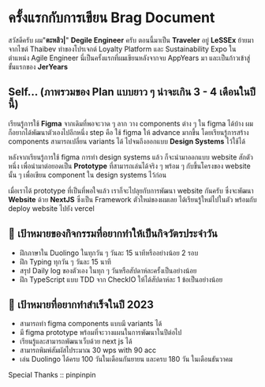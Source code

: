 # ครั้งแรกกับการเขียน Brag Document

สวัสดีครับ ผม"**ตะหลิว|**" **Degile Engineer** ครับ ตอนนี้มาเป็น **Traveler** อยู่ **LeSSEx** ย้ายมาจากไซต์ Thaibev ทำของโปรเจกต์ Loyalty Platform และ Sustainability Expo ในตำแหน่ง Agile Engineer นี่เป็นครั้งแรกที่ผมเขียนหลังจากจบ AppYears มา และเป็นก้าวเข้าสู่ขั้นแรกของ **JerYears**

## Self... (ภาพรวมของ Plan แบบยาว ๆ น่าจะเกิน 3 - 4 เดือนในปีนี้)

เรียนรู้การใช้ **Figma** จากเดิมที่พอจะวาด ๆ ลาก วาง components ต่าง ๆ ใน figma ได้บ้าง ผมก็อยากได้พัฒนาตัวเองไปอีกหนึ่ง step คือ ใช้ figma ให้ advance มากขึ้น โดยเรียนรู้การสร้าง components สามารถเปลี่ยน variants ได้ ไปจนถึงออกแบบ **Design Systems** ไว้ใช้ได้

หลังจากเรียนรู้การใช้ figma การทำ design systems แล้ว ก็จะนำมาออกแบบ website สักตัวหนึ่ง เพื่อนำมาต่อยอดเป็น **Prototype** ที่สามารถเล่นได้จริง ๆ พร้อม ๆ กับขึ้นโครงของ website นั้น ๆ เพื่อเขียน component ใน design systems ไว้ก่อน

เมื่อเราได้ prototype ที่เป็นที่พอใจแล้ว เราก็จะไปลุยกับการพัฒนา website กันครับ ซึ่งจะพัฒนา **Website** ด้วย **NextJS** ซึ่งเป็น Framework ตัวใหม่ของผมเลย ได้เรียนรู้ใหม่ไปในตัว พร้อมกับ deploy website ไปยัง vercel

## 🎯 เป้าหมายของกิจกรรมที่อยากทำให้เป็นกิจวัตรประจำวัน

- ฝึกภาษาใน Duolingo ในทุกวัน ๆ วันละ 15 นาทีหรืออย่างน้อย 2 รอบ
- ฝึก Typing ทุกวัน ๆ วันละ 15 นาที
- สรุป Daily log ของตัวเอง ในทุก ๆ วันหรือสัปดาห์ละครั้งเป็นอย่างน้อย
- ฝึก TypeScript แบบ TDD จาก CheckIO ให้ได้สัปดาห์ละ 1 ข้อเป็นอย่างน้อย

## 🎯 เป้าหมายที่อยากทำสำเร็จในปี 2023

- สามารถทำ figma components แบบมี variants ได้
- มี figma prototype พร้อมที่จะวางแผนในการพัฒนาในปีต่อไป
- เรียนรู้และสามารถพัฒนาเว็บด้วย next js ได้
- สามารถพิมพ์สัมผัสไประมาณ 30 wps with 90 acc
- เล่น Duolingo ได้ครบ 100 วันในเดือนกันยายน และครบ 180 วัน ในเดือนธันวาคม

Special Thanks :: <Badge type="info">pinpinpin</Badge>